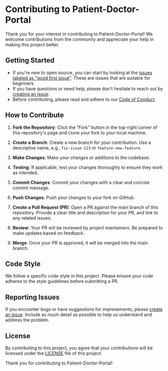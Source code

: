 # Contributing to Patient-Doctor-Portal

Thank you for your interest in contributing to Patient-Doctor-Portal! We welcome contributions from the community and appreciate your help in making this project better.

## Getting Started

- If you're new to open source, you can start by looking at the [issues labeled as "good first issue"](https://github.com/Theternos/Patient-Doctor-Portal/labels/good%20first%20issue). These are issues that are suitable for beginners.
- If you have questions or need help, please don't hesitate to reach out by [creating an issue](https://github.com/Theternos/Patient-Doctor-Portal/issues/new).
- Before contributing, please read and adhere to our [Code of Conduct](CODE_OF_CONDUCT.md).

## How to Contribute

1. **Fork the Repository**: Click the "Fork" button in the top-right corner of this repository's page and clone your fork to your local machine.

2. **Create a Branch**: Create a new branch for your contribution. Use a descriptive name, e.g., `fix-issue-123` or `feature-new-feature`.

3. **Make Changes**: Make your changes or additions to the codebase.

4. **Testing**: If applicable, test your changes thoroughly to ensure they work as intended.

5. **Commit Changes**: Commit your changes with a clear and concise commit message.

6. **Push Changes**: Push your changes to your fork on GitHub.

7. **Create a Pull Request (PR)**: Open a PR against the main branch of this repository. Provide a clear title and description for your PR, and link to any related issues.

8. **Review**: Your PR will be reviewed by project maintainers. Be prepared to make updates based on feedback.

9. **Merge**: Once your PR is approved, it will be merged into the main branch.

## Code Style

We follow a specific code style in this project. Please ensure your code adheres to the style guidelines before submitting a PR.

## Reporting Issues

If you encounter bugs or have suggestions for improvements, please [create an issue](https://github.com/Theternos/Patient-Doctor-Portal/issues/new). Include as much detail as possible to help us understand and address the problem.

## License

By contributing to this project, you agree that your contributions will be licensed under the [LICENSE](LICENSE) file of this project.

Thank you for contributing to Patient-Doctor-Portal!
